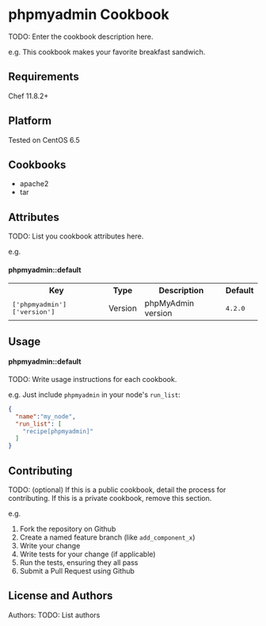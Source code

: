 phpmyadmin Cookbook
===================
TODO: Enter the cookbook description here.

e.g.
This cookbook makes your favorite breakfast sandwich.

Requirements
------------

Chef 11.8.2+

Platform
--------

Tested on CentOS 6.5

Cookbooks
---------

* apache2
* tar

Attributes
----------
TODO: List you cookbook attributes here.

e.g.
#### phpmyadmin::default
<table>
  <tr>
    <th>Key</th>
    <th>Type</th>
    <th>Description</th>
    <th>Default</th>
  </tr>
  <tr>
    <td><tt>['phpmyadmin']['version']</tt></td>
    <td>Version</td>
    <td>phpMyAdmin version</td>
    <td><tt>4.2.0</tt></td>
  </tr>
</table>

Usage
-----
#### phpmyadmin::default
TODO: Write usage instructions for each cookbook.

e.g.
Just include `phpmyadmin` in your node's `run_list`:

```json
{
  "name":"my_node",
  "run_list": [
    "recipe[phpmyadmin]"
  ]
}
```

Contributing
------------
TODO: (optional) If this is a public cookbook, detail the process for contributing. If this is a private cookbook, remove this section.

e.g.
1. Fork the repository on Github
2. Create a named feature branch (like `add_component_x`)
3. Write your change
4. Write tests for your change (if applicable)
5. Run the tests, ensuring they all pass
6. Submit a Pull Request using Github

License and Authors
-------------------
Authors: TODO: List authors
